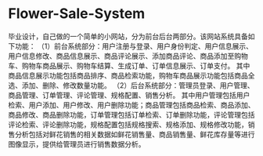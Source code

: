 # Flower-Sale-System
毕业设计，自己做的一个简单的小网站，分为前台后台两部分。该网站系统具备如下功能： （1）前台系统部分：用户注册与登录、用户身份判定、用户信息展示、用户信息修改、商品信息展示、商品评论展示、添加商品评论、商品添加至购物车、购物车商品展示、购物车结算、生成订单、订单信息展示、订单支付。 其中商品信息展示功能包括商品排序、商品检索功能，购物车商品展示功能包括商品全选、添加、删除、修改数量功能。 （2）后台系统部分：管理员登录、用户管理、商品管理、订单管理、评论管理、规格配置、销售分析。 其中用户管理包括用户检索、用户添加、用户修改、用户删除功能；商品管理包括商品检索、商品添加、商品修改、商品删除功能，订单管理包括订单检索、订单删除功能，评论管理包括评论检索、评论删除功能，规格配置包括规格搜索、规格添加、规格修改功能，销售分析包括对鲜花销售的相关数据如鲜花销售量、商品销售量、鲜花库存量等进行图像显示，提供给管理员进行销售数据分析。

